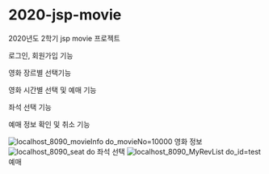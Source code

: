 # 2020-jsp-movie
2020년도 2학기 jsp movie 프로젝트

로그인, 회원가입 기능

영화 장르별 선택기능

영화 시간별 선택 및 예매 기능

좌석 선택 기능

예매 정보 확인 및 취소 기능


![localhost_8090_movieInfo do_movieNo=10000](https://user-images.githubusercontent.com/55534787/102711018-f2a32480-42f9-11eb-8c54-4f24f56cc960.png)
영화 정보
![localhost_8090_seat do](https://user-images.githubusercontent.com/55534787/102711023-f8990580-42f9-11eb-954c-502c3f24c1f6.png)
좌석 선택
![localhost_8090_MyRevList do_id=test](https://user-images.githubusercontent.com/55534787/102711063-50377100-42fa-11eb-9293-1d677395424b.png)
예매 
